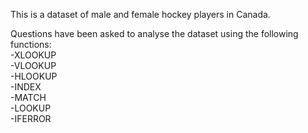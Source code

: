 This is a dataset of male and female hockey players in Canada. 


Questions have been asked to analyse the dataset using the following functions:							
-XLOOKUP							
-VLOOKUP							
-HLOOKUP							
-INDEX							
-MATCH							
-LOOKUP							
-IFERROR							
